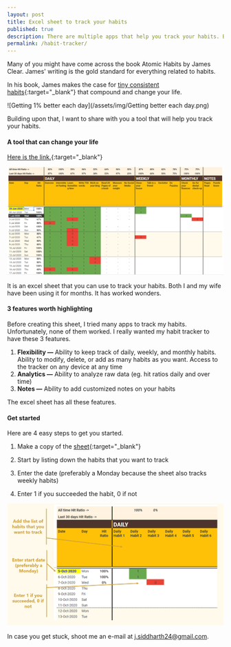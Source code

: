 ```yaml
---
layout: post
title: Excel sheet to track your habits
published: true
description: There are multiple apps that help you track your habits. But none of them offers the flexibility that this excel sheet offers.
permalink: /habit-tracker/
---
```


Many of you might have come across the book Atomic Habits by James Clear. James' writing is the gold standard for everything related to habits. 

In his book, James makes the case for [tiny consistent habits](https://jamesclear.com/habits){:target="_blank"} that compound and change your life.

![Getting 1% better each day](/assets/img/Getting better each day.png) 

Building upon that, I want to share with you a tool that will help you track your habits.  

#### **A tool that can change your life**

[Here is the link.](https://docs.google.com/spreadsheets/d/1xQd2uBECCaiVJLBC5aaMa4lrMl4SHlrrGIJNXu-DYRc/edit?usp=sharing){:target="_blank"}

![Excel sheet that tracks your habits](/assets/img/sample-habit-tracker.png)  

It is an excel sheet that you can use to track your habits. Both I and my wife have been using it for months. It has worked wonders.

#### **3 features worth highlighting** 

Before creating this sheet, I tried many apps to track my habits. Unfortunately, none of them worked. I really wanted my habit tracker to have these 3 features.  

1. **Flexibility —**  Ability to keep track of daily, weekly, and monthly habits. Ability to modify, delete, or add as many habits as you want. Access to the tracker on any device at any time 
2. **Analytics —**  Ability to analyze raw data (eg. hit ratios daily and over time)  
3. **Notes —** Ability to add customized notes on your habits

The excel sheet has all these features. 

#### **Get started**

Here are 4 easy steps to get you started. 

1. Make a copy of the [sheet](https://docs.google.com/spreadsheets/d/1xQd2uBECCaiVJLBC5aaMa4lrMl4SHlrrGIJNXu-DYRc/edit?usp=sharing){:target="_blank"}

2. Start by listing down the habits that you want to track

3. Enter the date (preferably a Monday because the sheet also tracks weekly habits) 

4. Enter 1 if you succeeded the habit, 0 if not 

![Get started to track your habits](/assets/img/get-started-habit-tracker.png)  

In case you get stuck, shoot me an e-mail at j.siddharth24@gmail.com. 